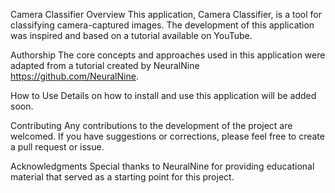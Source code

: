 Camera Classifier
Overview
This application, Camera Classifier, is a tool for classifying camera-captured images. The development of this application was inspired and based on a tutorial available on YouTube.

Authorship
The core concepts and approaches used in this application were adapted from a tutorial created by NeuralNine https://github.com/NeuralNine.

How to Use
Details on how to install and use this application will be added soon.

Contributing
Any contributions to the development of the project are welcomed. If you have suggestions or corrections, please feel free to create a pull request or issue.

Acknowledgments
Special thanks to NeuralNine for providing educational material that served as a starting point for this project.
